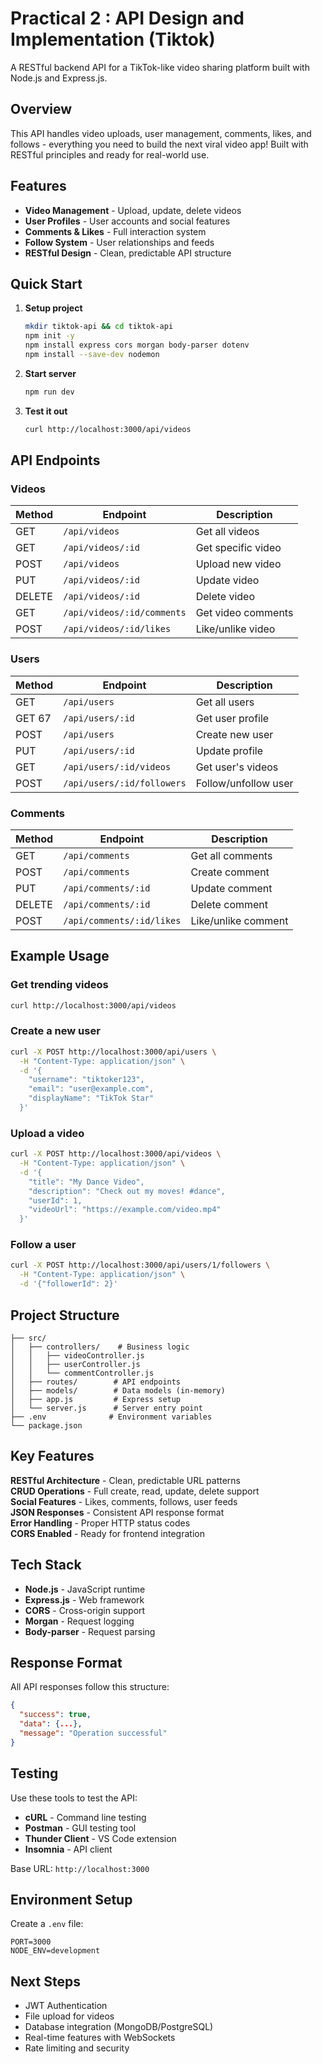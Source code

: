 # Practical 2 : API Design and Implementation (Tiktok)

A RESTful backend API for a TikTok-like video sharing platform built with Node.js and Express.js.

## Overview

This API handles video uploads, user management, comments, likes, and follows - everything you need to build the next viral video app! Built with RESTful principles and ready for real-world use.

## Features

- **Video Management**  - Upload, update, delete videos
- **User Profiles**  - User accounts and social features  
- **Comments & Likes**  - Full interaction system
- **Follow System**  - User relationships and feeds
- **RESTful Design** - Clean, predictable API structure

## Quick Start

1. **Setup project**
   ```bash
   mkdir tiktok-api && cd tiktok-api
   npm init -y
   npm install express cors morgan body-parser dotenv
   npm install --save-dev nodemon
   ```

2. **Start server**
   ```bash
   npm run dev
   ```

3. **Test it out**
   ```bash
   curl http://localhost:3000/api/videos
   ```

## API Endpoints

### Videos 
| Method | Endpoint                   | Description        |
|--------|----------------------------|--------------------|
| GET    | `/api/videos`              | Get all videos     |
| GET    | `/api/videos/:id`          | Get specific video |
| POST   | `/api/videos`              | Upload new video   |
| PUT    | `/api/videos/:id`          | Update video       |
| DELETE | `/api/videos/:id`          | Delete video       |
| GET    | `/api/videos/:id/comments` | Get video comments |
| POST   | `/api/videos/:id/likes`    | Like/unlike video  |

### Users 
| Method | Endpoint                   | Description          |
|--------|----------------------------|----------------------|
| GET    | `/api/users`               | Get all users        |
| GET 67 | `/api/users/:id`           | Get user profile     |
| POST   | `/api/users`               | Create new user      |
| PUT    | `/api/users/:id`           | Update profile       |
| GET    | `/api/users/:id/videos`    | Get user's videos    |
| POST   | `/api/users/:id/followers` | Follow/unfollow user |

### Comments 
| Method | Endpoint                  | Description         |
|--------|---------------------------|---------------------|
| GET    | `/api/comments`           | Get all comments    |
| POST   | `/api/comments`           | Create comment      |
| PUT    | `/api/comments/:id`       | Update comment      |
| DELETE | `/api/comments/:id`       | Delete comment      |
| POST   | `/api/comments/:id/likes` | Like/unlike comment |

## Example Usage

### Get trending videos
```bash
curl http://localhost:3000/api/videos
```

### Create a new user
```bash
curl -X POST http://localhost:3000/api/users \
  -H "Content-Type: application/json" \
  -d '{
    "username": "tiktoker123",
    "email": "user@example.com",
    "displayName": "TikTok Star"
  }'
```

### Upload a video
```bash
curl -X POST http://localhost:3000/api/videos \
  -H "Content-Type: application/json" \
  -d '{
    "title": "My Dance Video",
    "description": "Check out my moves! #dance",
    "userId": 1,
    "videoUrl": "https://example.com/video.mp4"
  }'
```

### Follow a user
```bash
curl -X POST http://localhost:3000/api/users/1/followers \
  -H "Content-Type: application/json" \
  -d '{"followerId": 2}'
```

## Project Structure

```
├── src/
│   ├── controllers/    # Business logic
│   │   ├── videoController.js
│   │   ├── userController.js
│   │   └── commentController.js
│   ├── routes/        # API endpoints
│   ├── models/        # Data models (in-memory)
│   ├── app.js         # Express setup
│   └── server.js      # Server entry point
├── .env              # Environment variables
└── package.json
```

## Key Features

**RESTful Architecture** - Clean, predictable URL patterns  
**CRUD Operations** - Full create, read, update, delete support  
**Social Features** - Likes, comments, follows, user feeds  
**JSON Responses** - Consistent API response format  
**Error Handling** - Proper HTTP status codes  
**CORS Enabled** - Ready for frontend integration  

## Tech Stack

- **Node.js** - JavaScript runtime
- **Express.js** - Web framework
- **CORS** - Cross-origin support
- **Morgan** - Request logging
- **Body-parser** - Request parsing

## Response Format

All API responses follow this structure:

```json
{
  "success": true,
  "data": {...},
  "message": "Operation successful"
}
```

## Testing

Use these tools to test the API:
- **cURL** - Command line testing
- **Postman** - GUI testing tool
- **Thunder Client** - VS Code extension
- **Insomnia** - API client

Base URL: `http://localhost:3000`

## Environment Setup

Create a `.env` file:
```env
PORT=3000
NODE_ENV=development
```

## Next Steps

- JWT Authentication
- File upload for videos
- Database integration (MongoDB/PostgreSQL)
- Real-time features with WebSockets
- Rate limiting and security